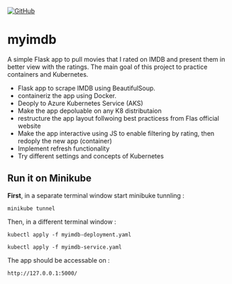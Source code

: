 [![GitHub](https://img.shields.io/github/license/mataralhawiti/myimdb?logo=GNU%20GPLv3)](LICENSE)
# myimdb
A simple Flask app to pull movies that I rated on IMDB and present them in better view with the ratings.
The main goal of this project to practice containers and Kubernetes.
- Flask app to scrape IMDB using BeautifulSoup.
- containeriz the app using Docker.
- Deoply to Azure Kubernetes Service (AKS)
- Make the app depoluable on any K8 distributaion
- restructure the app layout follwoing best practicess from Flas official website  
- Make the app interactive using JS to enable filtering by rating, then redoply the new app (container)
- Implement refresh functionality
- Try different settings and concepts of Kubernetes

## Run it on Minikube
**First**, in a separate terminal window start minibuke tunnling :

``` minikube tunnel ```

Then, in a different terminal window  :

``` kubectl apply -f myimdb-deployment.yaml ```

``` kubectl apply -f myimdb-service.yaml ```


The app should be accessable on :

``` http://127.0.0.1:5000/ ``` 
